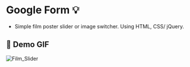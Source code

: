# Google Form :bulb:  
- Simple film poster slider or image switcher. Using HTML, CSS/ jQuery.

## :camera_flash: Demo GIF
![Film_Slider](https://github.com/Hager-elhwarii/Intro-to-jQuery/assets/80959882/3f195bcf-ecde-4ef7-9a24-5b146051d0fd)

